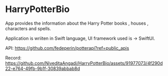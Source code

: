 # HarryPotterBio
App provides the information about the Harry Potter books , houses , characters and spells.

Application is wriiten in Swift language, UI framework used is -> SwiftUI.

API:
https://github.com/fedeperin/potterapi?ref=public_apis

Record:
https://github.com/NiveditaAngadi/HarryPotterBio/assets/91977073/4f290d22-e764-49fb-9b1f-30839abbab8d

